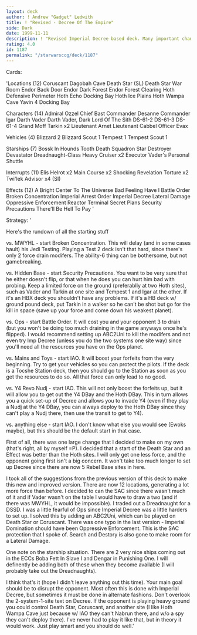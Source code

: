 ```yaml
---
layout: deck
author: ! Andrew "Gadget" Ledwith
title: ! "Revised - Decree Of The Empire"
side: Dark
date: 1999-11-11
description: ! "Revised Imperial Decree based deck. Many important changes have been made to improve performance."
rating: 4.0
id: 1187
permalink: "/starwarsccg/deck/1187"
---
```

Cards: 

'Locations (12)
Coruscant
Dagobah Cave
Death Star (SL)
Death Star War Room
Endor Back Door
Endor Dark Forest
Endor Forest Clearing
Hoth Defensive Perimeter
Hoth Echo Docking Bay
Hoth Ice Plains
Hoth Wampa Cave
Yavin 4 Docking Bay

Characters (14)
Admiral Ozzel
Chief Bast
Commander Desanne
Commander Igar
Darth Vader
Darth Vader, Dark Lord Of The Sith
DS-61-2
DS-61-3
DS-61-4
Grand Moff Tarkin  x2
Lieutenant Arnet
Lieutenant Cabbel
Officer Evax

Vehicles (4)
Blizzard 2
Blizzard Scout 1
Tempest 1
Tempest Scout 1

Starships (7)
Bossk In Hounds Tooth
Death Squadron Star Destroyer
Devastator
Dreadnaught-Class Heavy Cruiser  x2
Executor
Vader's Personal Shuttle

Interrupts (11)
Elis Helrot  x2
Main Course  x2
Shocking Revelation
Torture  x2
Twi'lek Advisor  x4 (SI)

Effects (12)
A Bright Center To The Universe
Bad Feeling Have I
Battle Order
Broken Concentration
Imperial Arrest Order
Imperial Decree
Lateral Damage
Oppressive Enforcement
Reactor Terminal
Secret Plans
Security Precautions
There'll Be Hell To Pay '

Strategy: '

Here's the rundown of all the starting stuff

vs. MWYHL - start Broken Concentration. This will delay (and in some cases hault) his Jedi Testing. Playing a Test 2 deck isn't that hard, since there's only 2 force drain modifers. The ability-6 thing can be bothersome, but not gamebreaking.

vs. Hidden Base - start Security Precautions. You want to be very sure that he either doesn't flip, or that when he does you can hurt him bad with probing. Keep a limited force on the ground (preferablly at two Hoth sites), such as Vader and Tarkin at one site and Tempest 1 and Igar at the other. If it's an HBX deck you shouldn't have any problems. If it's a HB deck w/ ground pound deck, put Tarkin in a walker so he can't be shot but go for the kill in space (save up your force and come down his weakest planet).

vs. Ops - start Battle Order. It will cost you and your opponent 3 to drain (but you won't be doing too much draining in the game anyways once he's flipped). I would recommend setting up ABC2Uni to kill the modifers and not even try Imp Decree (unless you do the two systems one site way) since you'll need all the resources you have on the Ops planet.

vs. Mains and Toys - start IAO. It will boost your forfeits from the very beginning. Try to get your vehicles so you can protect the pilots. If the deck is a Tocshe Station deck, then you should go to the Station as soon as you get the resources to do so. All that force can only lead to no good.

vs. Y4 Revo Nudj - start IAO. This will not only boost the forfeits up, but it will allow you to get out the Y4 DBay and the Hoth DBay. This in turn allows you a quick set-up of Decree and allows you to invade Y4 (even if they play a Nudj at the Y4 DBay, you can always deploy to the Hoth DBay since they can't play a Nudj there, then use the transit to get to Y4).

vs. anything else - start IAO. I don't know what else you would see (Ewoks maybe), but this should be the default start in that case.

First of all, there was one large change that I decided to make on my own (that's right, all by myself =P). I decided that a start of the Death Star and an Effect was better than the Hoth sites. I will only get one less force, and the opponent going first isn't a big concern. It won't take too much longer to set up Decree since there are now 5 Rebel Base sites in here.

I took all of the suggestions from the previous version of this deck to make this new and improved version. There are now 12 locations, generating a lot more force than before. I decided to can the SAC since there wasn't much of it and if Vader wasn't on the table I would have to draw a two (and if there was MWYHL, it would be impossible). I traded out a Dreadnaught for a DSSD. I was a little fearful of Ops since Imperial Decree was a little harders to set up. I solved this by adding an ABC2Uni, which can be played on Death Star or Coruscant. There was one typo in the last version - Imperial Domination should have been Oppressive Enforcement. This is the SAC protection that I spoke of. Search and Destory is also gone to make room for a Lateral Damage.

One note on the starship situation. There are 2 very nice ships coming out in the ECCs Boba Fett In Slave I and Dengar in Punishing One. I will definently be adding both of these when they become available (I will probably take out the Dreadnaughts).

I think that's it (hope I didn't leave anything out this time). Your main goal should be to disrupt the opponent. Most often this is done with Imperial Decree, but sometimes it must be done in alternate fashions. Don't overlook the 2-system-1-site text on Decree. If the opponent is playing heavy ground you could control Death Star, Coruscant, and another site (I like Hoth Wampa Cave just because w/ IAO they can't Nabrun there, and w/o a spy they can't deploy there). I've never had to play it like that, but in theory it would work. Just play smart and you should do well.'
